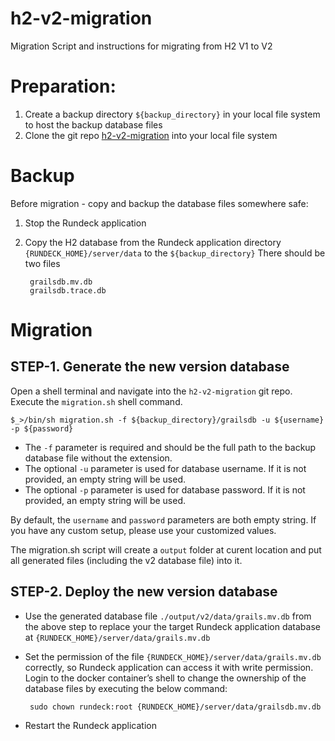 # h2-v2-migration
Migration Script and instructions for migrating from H2 V1 to V2


# Preparation:

1. Create a backup directory `${backup_directory}` in your local file system to host the backup database files
2. Clone the git repo [h2-v2-migration](https://github.com/rundeck-plugins/h2-v2-migration) into your local file system

# Backup
Before migration - copy and backup the database files somewhere safe:
1. Stop the Rundeck application
2. Copy the H2 database from the Rundeck application directory `{RUNDECK_HOME}/server/data` to the `${backup_directory}` There should be two files
        
        grailsdb.mv.db
        grailsdb.trace.db

# Migration

## STEP-1. Generate the new version database

Open a shell terminal and navigate into the `h2-v2-migration` git repo. Execute the `migration.sh` shell command.

    
    $_>/bin/sh migration.sh -f ${backup_directory}/grailsdb -u ${username} -p ${password}
    

- The `-f` parameter is required and should be the full path to the backup database file without the extension.
- The optional `-u` parameter is used for database username. If it is not provided, an empty string will be used.
- The optional `-p` parameter is used for database password. If it is not provided, an empty string will be used. 

By default, the `username` and `password` parameters are both empty string. If you have any custom setup, please use your customized values.

The migration.sh script will create a `output` folder at curent location and put all generated files (including the v2 database file) into it.


## STEP-2. Deploy the new version database
- Use the generated database file `./output/v2/data/grails.mv.db` from the above step to replace your the target Rundeck application database at `{RUNDECK_HOME}/server/data/grails.mv.db`
- Set the permission of the file `{RUNDECK_HOME}/server/data/grails.mv.db` correctly, so Rundeck application can access it with write permission. Login to the docker container’s shell to change the ownership of the database files by executing the below command: 

       sudo chown rundeck:root {RUNDECK_HOME}/server/data/grailsdb.mv.db
- Restart the Rundeck application
